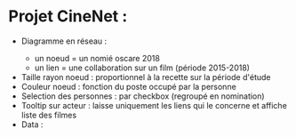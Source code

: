 <h1>Projet CineNet :</h1>

<ul>
  <li> Diagramme en réseau : </li>
  <ul>
    <li>un noeud = un nomié oscare 2018</li>
    <li>un lien = une collaboration sur un film (période 2015-2018)</li>
  </ul>
  <li> Taille rayon noeud : proportionnel à la recette sur la période d'étude</li>
  <li> Couleur noeud : fonction du poste occupé par la personne</li>
  <li> Selection des personnes : par checkbox (regroupé en nomination)</li>
<li>Tooltip sur acteur : laisse uniquement les liens qui le concerne et affiche liste des filmes</li>
  <li>Data :<a href="https://developers.themoviedb.org/3/movies/get-movie-credits"/></li>
</ul>
